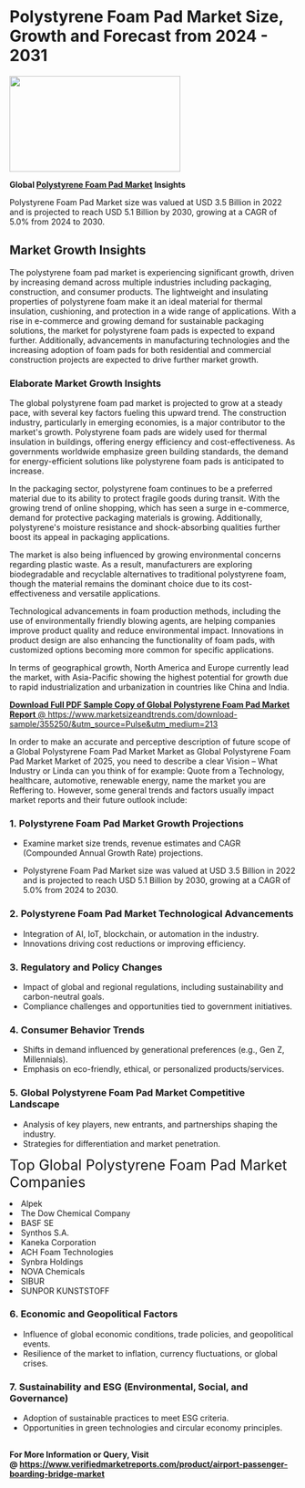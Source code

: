 <H1>Polystyrene Foam Pad Market Size, Growth and Forecast from 2024 - 2031</H1><img class="aligncenter size-medium wp-image-584254" src="https://thirdeyenews.in/wp-content/uploads/2024/09/Global-Market-Research-300x168.jpeg" alt="" width="300" height="168" /><p><strong>Global&nbsp;<a href="https://www.marketsizeandtrends.com/download-sample/355250/&amp;utm_source=Pulse&amp;utm_medium=213">Polystyrene Foam Pad Market</a> Insights</strong></p><p>Polystyrene Foam Pad Market size was valued at USD 3.5 Billion in 2022 and is projected to reach USD 5.1 Billion by 2030, growing at a CAGR of 5.0% from 2024 to 2030.</p><p><h2>Market Growth Insights</h2> <p>The polystyrene foam pad market is experiencing significant growth, driven by increasing demand across multiple industries including packaging, construction, and consumer products. The lightweight and insulating properties of polystyrene foam make it an ideal material for thermal insulation, cushioning, and protection in a wide range of applications. With a rise in e-commerce and growing demand for sustainable packaging solutions, the market for polystyrene foam pads is expected to expand further. Additionally, advancements in manufacturing technologies and the increasing adoption of foam pads for both residential and commercial construction projects are expected to drive further market growth.</p> <p><a href="https://example.com/download-sample" target="_blank"></a></p> <h3>Elaborate Market Growth Insights</h3> <p>The global polystyrene foam pad market is projected to grow at a steady pace, with several key factors fueling this upward trend. The construction industry, particularly in emerging economies, is a major contributor to the market's growth. Polystyrene foam pads are widely used for thermal insulation in buildings, offering energy efficiency and cost-effectiveness. As governments worldwide emphasize green building standards, the demand for energy-efficient solutions like polystyrene foam pads is anticipated to increase.</p> <p>In the packaging sector, polystyrene foam continues to be a preferred material due to its ability to protect fragile goods during transit. With the growing trend of online shopping, which has seen a surge in e-commerce, demand for protective packaging materials is growing. Additionally, polystyrene's moisture resistance and shock-absorbing qualities further boost its appeal in packaging applications.</p> <p>The market is also being influenced by growing environmental concerns regarding plastic waste. As a result, manufacturers are exploring biodegradable and recyclable alternatives to traditional polystyrene foam, though the material remains the dominant choice due to its cost-effectiveness and versatile applications.</p> <p>Technological advancements in foam production methods, including the use of environmentally friendly blowing agents, are helping companies improve product quality and reduce environmental impact. Innovations in product design are also enhancing the functionality of foam pads, with customized options becoming more common for specific applications.</p> <p>In terms of geographical growth, North America and Europe currently lead the market, with Asia-Pacific showing the highest potential for growth due to rapid industrialization and urbanization in countries like China and India.</p> <p><a href="https://example.com/more-details" target="_blank"></p><p><span class=""><strong>Download Full PDF Sample Copy of Global Polystyrene Foam Pad Market Report</strong> @ <a href="https://www.marketsizeandtrends.com/download-sample/355250/&amp;utm_source=Pulse&amp;utm_medium=213" target="_blank">https://www.marketsizeandtrends.com/download-sample/355250/&amp;utm_source=Pulse&amp;utm_medium=213</a></span></p><p>In order to make an accurate and perceptive description of future scope of a Global&nbsp;Polystyrene Foam Pad Market Market as Global&nbsp;Polystyrene Foam Pad Market Market of 2025, you need to describe a clear Vision &ndash; What Industry or Linda can you think of for example: Quote from a Technology, healthcare, automotive, renewable energy, name the market you are Reffering to. However, some general trends and factors usually impact market reports and their future outlook include:</p><h3>1.&nbsp;<strong>Polystyrene Foam Pad Market Growth Projections</strong></h3><ul><li>Examine market size trends, revenue estimates and CAGR (Compounded Annual Growth Rate) projections.</li><li><p>Polystyrene Foam Pad Market size was valued at USD 3.5 Billion in 2022 and is projected to reach USD 5.1 Billion by 2030, growing at a CAGR of 5.0% from 2024 to 2030.</p></li></ul><h3>2.&nbsp;<strong>Polystyrene Foam Pad Market Technological Advancements</strong></h3><ul><li>Integration of AI, IoT, blockchain, or automation in the industry.</li><li>Innovations driving cost reductions or improving efficiency.</li></ul><h3>3.&nbsp;<strong>Regulatory and Policy Changes</strong></h3><ul><li>Impact of global and regional regulations, including sustainability and carbon-neutral goals.</li><li>Compliance challenges and opportunities tied to government initiatives.</li></ul><h3>4.&nbsp;<strong>Consumer Behavior Trends</strong></h3><ul><li>Shifts in demand influenced by generational preferences (e.g., Gen Z, Millennials).</li><li>Emphasis on eco-friendly, ethical, or personalized products/services.</li></ul><h3>5.&nbsp;<strong>Global Polystyrene Foam Pad Market Competitive Landscape</strong></h3><ul><li>Analysis of key players, new entrants, and partnerships shaping the industry.</li><li>Strategies for differentiation and market penetration.</li></ul><p data-pm-slice="1 1 []"><span style="color: inherit; font-family: inherit; font-size: 25px;">Top Global Polystyrene Foam Pad Market Companies</span></p><div class="" data-test-id=""><p><li>Alpek</li><li> The Dow Chemical Company</li><li> BASF SE</li><li> Synthos S.A.</li><li> Kaneka Corporation</li><li> ACH Foam Technologies</li><li> Synbra Holdings</li><li> NOVA Chemicals</li><li> SIBUR</li><li> SUNPOR KUNSTSTOFF</li></p></div><h3>6.&nbsp;<strong>Economic and Geopolitical Factors</strong></h3><ul><li>Influence of global economic conditions, trade policies, and geopolitical events.</li><li>Resilience of the market to inflation, currency fluctuations, or global crises.</li></ul><h3>7.&nbsp;<strong>Sustainability and ESG (Environmental, Social, and Governance)</strong></h3><ul><li>Adoption of sustainable practices to meet ESG criteria.</li><li>Opportunities in green technologies and circular economy principles.</li></ul><h2><strong style="font-size: 14px;">For More Information or Query, Visit @&nbsp;</strong><a style="background-color: #ffffff; font-size: 14px;" href="https://www.marketsizeandtrends.com/report/polystyrene-foam-pad-market/" target="_blank">https://www.verifiedmarketreports.com/product/airport-passenger-boarding-bridge-market</a></h2>
